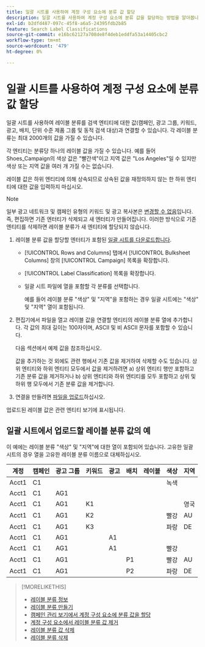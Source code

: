 ```yaml
---
title: 일괄 시트를 사용하여 계정 구성 요소에 분류 값 할당
description: 일괄 시트를 사용하여 계정 구성 요소에 분류 값을 할당하는 방법을 알아봅니다.
exl-id: b2dfd487-097c-45f8-a6a5-24395fdb2b85
feature: Search Label Classifications
source-git-commit: e16bc62127a708de8f4deb1eddfa53a14405cbc2
workflow-type: tm+mt
source-wordcount: '479'
ht-degree: 0%

---
```


# 일괄 시트를 사용하여 계정 구성 요소에 분류 값 할당

일괄 시트를 사용하여 레이블 분류를 검색 엔티티에 대한 값(캠페인, 광고 그룹, 키워드, 광고, 배치, 단위 수준 제품 그룹 및 동적 검색 대상)과 연결할 수 있습니다. 각 레이블 분류는 최대 2000개의 값을 가질 수 있습니다.

각 엔티티는 분류당 하나의 레이블 값을 가질 수 있습니다. 예를 들어 Shoes_Campaign의 색상 값은 &quot;빨간색&quot;이고 지역 값은 &quot;Los Angeles&quot;일 수 있지만 색상 또는 지역 값을 여러 개 가질 수는 없습니다.

레이블 값은 하위 엔티티에 의해 상속되므로 상속된 값을 재정의하지 않는 한 하위 엔티티에 대한 값을 입력하지 마십시오.

>[!NOTE]
>
>일부 광고 네트워크 및 캠페인 유형의 키워드 및 광고 복사본은 [변경할 수 없음](/help/search-social-commerce/campaign-management/faqs-campaigns.md)입니다. 즉, 편집하면 기존 엔터티가 삭제되고 새 엔터티가 만들어집니다. 이러한 방식으로 기존 엔티티를 삭제하면 레이블 분류가 새 엔티티에 할당되지 않습니다.

1. 레이블 분류 값을 할당할 엔터티가 포함된 [일괄 시트를 다운로드합니다](/help/search-social-commerce/campaign-management/bulksheets/bulksheet-download.md).

   * [!UICONTROL Rows and Columns] 탭에서 [!UICONTROL Bulksheet Columns] 창의 [!UICONTROL Campaign] 목록을 확장합니다.

   * [!UICONTROL Label Classification] 목록을 확장합니다.

   * 일괄 시트 파일에 열을 포함할 각 분류를 선택합니다.

     예를 들어 레이블 분류 &quot;색상&quot; 및 &quot;지역&quot;을 포함하는 경우 일괄 시트에는 &quot;색상&quot; 및 &quot;지역&quot; 열이 포함됩니다.

1. 편집기에서 파일을 열고 레이블 값을 연결할 엔티티의 레이블 분류 열에 추가합니다. 각 값의 최대 길이는 100자이며, ASCII 및 비 ASCII 문자를 포함할 수 있습니다.

   다음 섹션에서 예제 값을 참조하십시오.

   값을 추가하는 것 외에도 관련 행에서 기존 값을 제거하여 삭제할 수도 있습니다. 상위 엔티티와 하위 엔티티 모두에서 값을 제거하려면 a) 상위 엔티티 행만 포함하고 기존 분류 값을 제거하거나 b) 상위 엔티티와 하위 엔티티를 모두 포함하고 상위 및 하위 행 모두에서 기존 분류 값을 제거합니다.

1. 연결을 만들려면 [파일을 업로드](/help/search-social-commerce/campaign-management/bulksheets/bulksheet-upload.md)하십시오.

업로드된 레이블 값은 관련 엔티티 보기에 표시됩니다.

## 일괄 시트에서 업로드할 레이블 분류 값의 예

이 예에는 레이블 분류 &quot;색상&quot; 및 &quot;지역&quot;에 대한 열이 포함되어 있습니다. 고유한 일괄 시트의 경우 열을 고유한 레이블 분류 이름으로 대체하십시오.

| 계정 | 캠페인 | 광고 그룹 | 키워드 | 광고 | 배치 | 레이블 | 색상 | 지역 |
|---|---|---|---|---|---|---|---|---|
| Acct1 | C1 | | | | | | 녹색 | |
| Acct1 | C1 | AG1 | | | | | | |
| Acct1 | C1 | AG1 | K1 | | | | | 영국 |
| Acct1 | C1 | AG1 | K2 | | | | 빨강 | AU |
| Acct1 | C1 | AG1 | K3 | | | | 파랑 | DE |
| Acct1 | C1 | AG1 | | A1 | | | | |
| Acct1 | C1 | AG1 | | A1 | | | 빨강 | |
| Acct1 | C1 | AG1 | | | P1 | | 빨강 | AU |
| Acct1 | C1 | AG1 | | | P2 | | 파랑 | DE |

>[!MORELIKETHIS]
>
>* [레이블 분류 정보](classification-about.md)
>* [레이블 분류 만들기](classification-create.md)
>* [캠페인 관리 보기에서 계정 구성 요소에 분류 값을 할당](classification-values-assign-campaign-management.md)
>* [계정 구성 요소에서 레이블 분류 값 제거](classification-values-remove.md)
>* [레이블 분류 값 삭제](classification-values-delete.md)
>* [레이블 분류 삭제](classification-delete.md)
